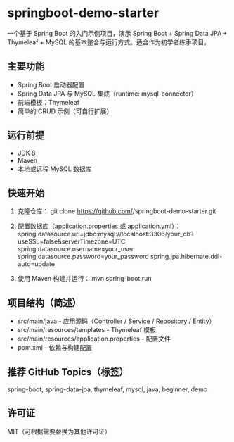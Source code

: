 # springboot-demo-starter

一个基于 Spring Boot 的入门示例项目，演示 Spring Boot + Spring Data JPA + Thymeleaf + MySQL 的基本整合与运行方式。适合作为初学者练手项目。

## 主要功能
- Spring Boot 启动器配置
- Spring Data JPA 与 MySQL 集成（runtime: mysql-connector）
- 前端模板：Thymeleaf
- 简单的 CRUD 示例（可自行扩展）

## 运行前提
- JDK 8
- Maven
- 本地或远程 MySQL 数据库

## 快速开始
1. 克隆仓库：
   git clone https://github.com/<your-username>/springboot-demo-starter.git

2. 配置数据库（application.properties 或 application.yml）：
   spring.datasource.url=jdbc:mysql://localhost:3306/your_db?useSSL=false&serverTimezone=UTC
   spring.datasource.username=your_user
   spring.datasource.password=your_password
   spring.jpa.hibernate.ddl-auto=update

3. 使用 Maven 构建并运行：
   mvn spring-boot:run

## 项目结构（简述）
- src/main/java - 应用源码（Controller / Service / Repository / Entity）
- src/main/resources/templates - Thymeleaf 模板
- src/main/resources/application.properties - 配置文件
- pom.xml - 依赖与构建配置

## 推荐 GitHub Topics（标签）
spring-boot, spring-data-jpa, thymeleaf, mysql, java, beginner, demo

## 许可证
MIT（可根据需要替换为其他许可证）


